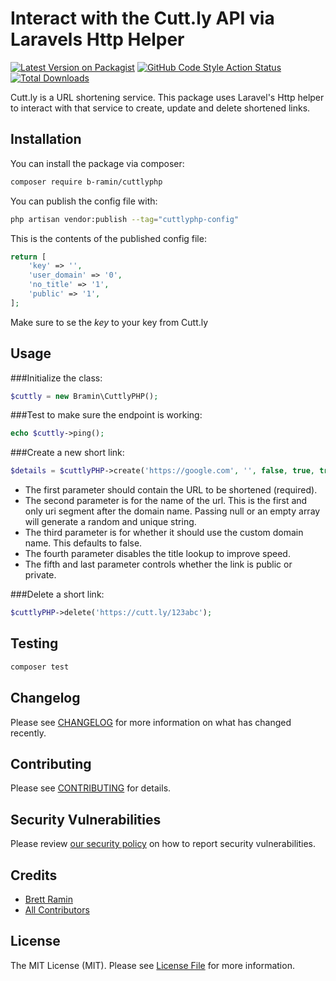 # Interact with the Cutt.ly API via Laravels Http Helper

[![Latest Version on Packagist](https://img.shields.io/packagist/v/b-ramin/cuttlyphp.svg?style=flat-square)](https://packagist.org/packages/b-ramin/cuttlyphp)
[![GitHub Code Style Action Status](https://img.shields.io/github/workflow/status/b-ramin/cuttlyphp/Check%20&%20fix%20styling?label=code%20style)](https://github.com/b-ramin/cuttlyphp/actions?query=workflow%3A"Check+%26+fix+styling"+branch%3Amain)
[![Total Downloads](https://img.shields.io/packagist/dt/b-ramin/cuttlyphp.svg?style=flat-square)](https://packagist.org/packages/b-ramin/cuttlyphp)

Cutt.ly is a URL shortening service. This package uses Laravel's Http helper to interact with that service to create, update and delete shortened links.

## Installation

You can install the package via composer:

```bash
composer require b-ramin/cuttlyphp
```

You can publish the config file with:

```bash
php artisan vendor:publish --tag="cuttlyphp-config"
```

This is the contents of the published config file:

```php
return [
    'key' => '',
    'user_domain' => '0',
    'no_title' => '1',
    'public' => '1',
];
```

Make sure to se the _key_ to your key from Cutt.ly

## Usage

###Initialize the class:
```php
$cuttly = new Bramin\CuttlyPHP();
```

###Test to make sure the endpoint is working:
```php
echo $cuttly->ping();
```

###Create a new short link:
```php
$details = $cuttlyPHP->create('https://google.com', '', false, true, true);
```
* The first parameter should contain the URL to be shortened (required). 
* The second parameter is for the name of the url. This is the first and only uri segment after the domain name. Passing null or an empty array will generate a random and unique string.
* The third parameter is for whether it should use the custom domain name. This defaults to false.
* The fourth parameter disables the title lookup to improve speed.
* The fifth and last parameter controls whether the link is public or private.

###Delete a short link:
```php
$cuttlyPHP->delete('https://cutt.ly/123abc');
```


## Testing

```bash
composer test
```

## Changelog

Please see [CHANGELOG](CHANGELOG.md) for more information on what has changed recently.

## Contributing

Please see [CONTRIBUTING](https://github.com/spatie/.github/blob/main/CONTRIBUTING.md) for details.

## Security Vulnerabilities

Please review [our security policy](../../security/policy) on how to report security vulnerabilities.

## Credits

- [Brett Ramin](https://github.com/b-ramin)
- [All Contributors](../../contributors)

## License

The MIT License (MIT). Please see [License File](LICENSE.md) for more information.
